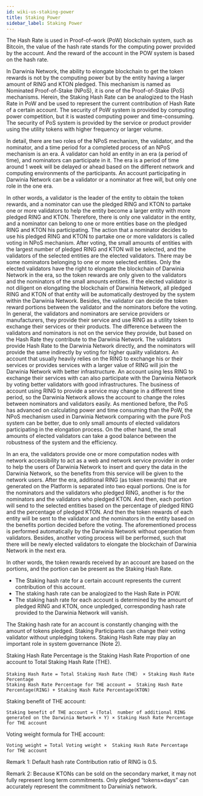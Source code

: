 ```yaml
---
id: wiki-us-staking-power
title: Staking Power
sidebar_label: Staking Power
---
```


The Hash Rate is used in Proof-of-work (PoW) blockchain system, such as Bitcoin, the value of the hash rate stands for the computing power provided by the account.  And the reward of the account in the POW system is based on the hash rate.  

In Darwinia Network, the ability to elongate blockchain to get the token rewards is not by the computing power but by the entity having a larger amount of RING and KTON pledged.  This mechanism is named as Nominated Proof-of-Stake (NPoS), it is one of the Proof-of-Stake (PoS) mechanisms.  Herein, the Staking Hash Rate can be analogized to the Hash Rate in PoW and be used to represent the current contribution of Hash Rate of a certain account. The security of PoW system is provided by computing power competition, but it is wasted computing power and time-consuming. The security of PoS system is provided by the service or product provider using the utility tokens with higher frequency or larger volume.

In detail, there are two roles of the NPoS mechanism, the validator, and the nominator, and a time period for a completed process of an NPoS mechanism is an era.  A validator can hold an entity in an era (a period of time), and nominators can participate in it.  The era is a period of time around 1 week will be delayed or ahead based on the different network and computing environments of the participants.  An account participating in Darwinia Network can be a validator or a nominator at free will, but only one role in the one era.  

In other words, a validator is the leader of the entity to obtain the token rewards, and a nominator can use the pledged RING and KTON to partake one or more validators to help the entity become a larger entity with more pledged RING and KTON.  Therefore, there is only one validator in the entity, and a nominator can belong to one or more entities base on the pledged RING and KTON his participating.  The action that a nominator decides to use his pledged RING and KTON to partake one or more validators is called voting in NPoS mechanism.  After voting, the small amounts of entities with the largest number of pledged RING and KTON will be selected, and the validators of the selected entities are the elected validators.  There may be some nominators belonging to one or more selected entities.  Only the elected validators have the right to elongate the blockchain of Darwinia Network in the era, so the token rewards are only given to the validators and the nominators of the small amounts entities.  If the elected validator is not diligent on elongating the blockchain of Darwinia Network, all pledged RING and KTON of that entity will be automatically destroyed by the system within the Darwinia Network. Besides, the validator can decide the token reward portions between the validator and the nominators before the voting.  In general, the validators and nominators are service providers or manufacturers, they provide their service and use RING as a utility token to exchange their services or their products.  The difference between the validators and nominators is not on the service they provide, but based on the Hash Rate they contribute to the Darwinia Network.  The validators provide Hash Rate to the Darwinia Network directly, and the nominators will provide the same indirectly by voting for higher quality validators. An account that usually heavily relies on the RING to exchange his or their services or provides services with a larger value of RING will join the Darwinia Network with better infrastructure.  An account using less RING to exchange their services with can also participate with the Darwinia Network by voting better validators with good infrastructures. The business of account using RING to provide a service may change in a different time period, so the Darwinia Network allows the account to change the roles between nominators and validators easily.  As mentioned before, the PoS has advanced on calculating power and time consuming than the PoW, the NPoS mechanism used in Darwinia Network comparing with the pure PoS system can be better, due to only small amounts of elected validators participating in the elongation process.  On the other hand, the small amounts of elected validators can take a good balance between the robustness of the system and the efficiency.

In an era, the validators provide one or more computation nodes with network accessibility to act as a web and network service provider in order to help the users of Darwinia Network to insert and query the data in the Darwinia Network, so the benefits from this service will be given to the network users. After the era, additional RING (as token rewards) that are generated on the Platform is separated into two equal portions. One is for the nominators and the validators who pledged RING, another is for the nominators and the validators who pledged KTON.  And then, each portion will send to the selected entities based on the percentage of pledged RING and the percentage of pledged KTON.  And then the token rewards of each entity will be sent to the validator and the nominators in the entity based on the benefits portion decided before the voting. The aforementioned process is performed automatically by the Darwinia Network without operation from validators.  Besides, another voting process will be performed, such that there will be newly elected validators to elongate the blockchain of Darwinia Network in the next era.

In other words, the token rewards received by an account are based on the portions, and the portion can be present as the Staking Hash Rate.  

- The Staking hash rate for a certain account represents the current contribution of this account.
- The staking hash rate can be analogized to the Hash Rate in POW. 
- The staking hash rate for each account is determined by the amount of pledged RING and KTON, once unpledged, corresponding hash rate provided to the Darwinia Network will vanish. 
  
The Staking hash rate for an account is constantly changing with the amount of tokens pledged.  Staking Participants can change their voting validator without unpledging tokens.  Staking Hash Rate may play an important role in system governance (Note 2). 

Staking Hash Rate Percentage is the Staking Hash Rate Proportion of one account to Total Staking Hash Rate (THE).

    Staking Hash Rate = Total Staking Hash Rate（THE） × Staking Hash Rate Percentage
    Staking Hash Rate Percentage for THE account =  Staking Hash Rate Percentage(RING) + Staking Hash Rate Percentage(KTON)

Staking benefit of THE account:

    Staking benefit of THE account = (Total  number of additional RING generated on the Darwinia Network × Y) × Staking Hash Rate Percentage for THE account

Voting weight formula for THE account:

    Voting weight = Total Voting weight ×  Staking Hash Rate Percentage for THE account

Remark 1: Default hash rate Contribution ratio of RING is 0.5.

Remark 2: Because KTONs can be sold on the secondary market, it may not fully represent long term commitments. Only pledged “tokens×days” can accurately represent the commitment to Darwinia’s network. 
